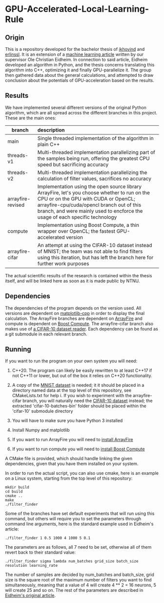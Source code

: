 # GPU-Accelerated-Local-Learning-Rule

## Origin

This is a repository developed for the bachelor thesis of [ikhovind](https:://github.com/ikhovind) and [erlinssl](https://github.com/erlinssl). It is an extension of a [machine learning article](https://arxiv.org/abs/2205.00920) written by our supervisor Ole Christian Eidheim. In connection to said article, Eidheim developed an algorithm in Python, and the thesis concerns translating this algorithm into C++, optimizing it and finally GPU-parallelize it. The group then gathered data about the general calculations, and attempted to draw conclusion about the potentials of GPU-acceleration based on the results.


## Results

We have implemented several different versions of the original Python algorithm, which are all spread across the different branches in this project. These are the main ones:

| branch            | description                                                  |
| ----------------- | :----------------------------------------------------------- |
| main              | Single threaded implementation of the algorithm in plain C++ |
| threads-v1        | Multi-threaded implementation parallelizing part of the samples being run, offering the greatest CPU speed but sacrificing accuracy |
| threads-v2        | Multi-threaded implementation parallelizing the calculation of filter values, sacrifices no accuracy |
| arrayfire-revised | Implementation using the open source library ArrayFire, let's you choose whether to run on the CPU or on the GPU with CUDA or OpenCL; arrayfire-cpu/cuda/opencl branch out of this branch, and were mainly used to encforce the usage of each specific technology|
| compute           | Implementation using Boost Compute, a thin wrapper over OpenCL; the  fastest GPU-accelerated version |
| arrayfire-cifar   | An attempt at using the CIFAR-10 dataset instead of MNIST; the team was not able to find filters using this iteration, but has left the branch here for further work purposes |

The actual scientific results of the research is contained within the thesis itself, and will be linked here as soon as it is made public by NTNU.

## Dependencies

The dependencies of the program depends on the version used. All versions are dependent on [matplotlib-cpp](https://github.com/lava/matplotlib-cpp) in order to display the final calculation. The ArrayFire branches are dependent on [ArrayFire](https://github.com/arrayfire/arrayfire) and compute is dependent on [Boost Compute](https://github.com/boostorg/compute). The arrayfire-cifar branch also makes use of [a CIFAR-10 dataset reader](https://github.com/wichtounet/cifar-10). Each dependency can be found as a git submodule in each relevant branch. 



## Running

If you want to run the program on your own system you will need:

1. C++20. The program can likely be easily rewritten to at least C++17 if not C++11 or lower, but out of the box it relies on C++20 functionality.  

2. A copy of the [MNIST dataset](http://yann.lecun.com/exdb/mnist/) is needed; it it should be placed in a directory named data at the top level of this repository, see CMakeLists.txt for help
    i. If you wish to experiment with the arrayfire-cifar branch, you will naturally need the [CIFAR-10 dataset](https://www.cs.toronto.edu/~kriz/cifar.html) instead; the extracted 'cifar-10-batches-bin' folder should be placed within the 'cifar-10' submodule directory
3. You will have to make sure you have Python 3 installed
4. Install Numpy and matplotlib
5. If you want to run ArrayFire you will need to [install ArrayFire](https://arrayfire.org/docs/installing.htm)
6. If you want to run compute you will need to [install Boost Compute](http://boostorg.github.io/compute/boost_compute/getting_started.html)

A CMake file is provided, which should handle linking the given dependencies, given that you have them installed on your system. 



In order to run the actual script, you can also use cmake, here is an example on a Linux system, starting from the top level of this repository:

```
mkdir build
cd build
cmake ..
make
./filter_finder
```

Some of the branches have set default experiments that will run using this command, but others will require you to set the parameters through command line arguments, here is the standard example used in Eidheim's article:

```
./filter_finder 1 0.5 1000 4 1000 5 0.1
```

The parameters are as follows, all 7 need to be set, otherwise all of them revert back to their standard value:

```
./filter_finder sigma lambda num_batches grid_size batch_size resolution learning_rate
```

The number of samples are decided by num_batches and batch_size, grid size is the square root of the maximum number of filters you want to find simultaneously, meaning that a value of 4 will create 4 ** 2 = 16 neurons, 5 will create 25 and so on. The rest of the parameters are described in [Eidheim's original article](https://arxiv.org/abs/2205.00920).
